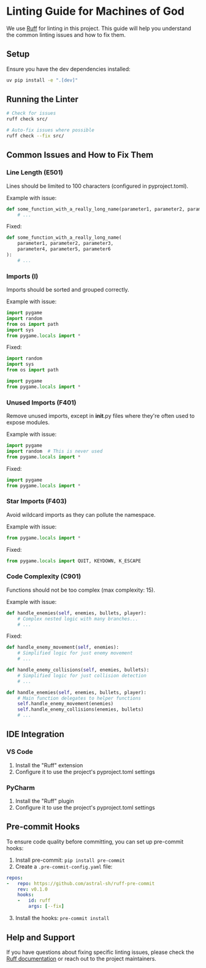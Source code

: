 # Linting Guide for Machines of God

We use [Ruff](https://github.com/astral-sh/ruff) for linting in this project. This guide will help you understand the common linting issues and how to fix them.

## Setup

Ensure you have the dev dependencies installed:

```bash
uv pip install -e ".[dev]"
```

## Running the Linter

```bash
# Check for issues
ruff check src/

# Auto-fix issues where possible
ruff check --fix src/
```

## Common Issues and How to Fix Them

### Line Length (E501)

Lines should be limited to 100 characters (configured in pyproject.toml).

Example with issue:
```python
def some_function_with_a_really_long_name(parameter1, parameter2, parameter3, parameter4, parameter5, parameter6):
    # ...
```

Fixed:
```python
def some_function_with_a_really_long_name(
    parameter1, parameter2, parameter3, 
    parameter4, parameter5, parameter6
):
    # ...
```

### Imports (I)

Imports should be sorted and grouped correctly.

Example with issue:
```python
import pygame
import random
from os import path
import sys
from pygame.locals import *
```

Fixed:
```python
import random
import sys
from os import path

import pygame
from pygame.locals import *
```

### Unused Imports (F401)

Remove unused imports, except in __init__.py files where they're often used to expose modules.

Example with issue:
```python
import pygame
import random  # This is never used
from pygame.locals import *
```

Fixed:
```python
import pygame
from pygame.locals import *
```

### Star Imports (F403)

Avoid wildcard imports as they can pollute the namespace.

Example with issue:
```python
from pygame.locals import *
```

Fixed:
```python
from pygame.locals import QUIT, KEYDOWN, K_ESCAPE
```

### Code Complexity (C901)

Functions should not be too complex (max complexity: 15).

Example with issue:
```python
def handle_enemies(self, enemies, bullets, player):
    # Complex nested logic with many branches...
    # ...
```

Fixed:
```python
def handle_enemy_movement(self, enemies):
    # Simplified logic for just enemy movement
    # ...

def handle_enemy_collisions(self, enemies, bullets):
    # Simplified logic for just collision detection
    # ...

def handle_enemies(self, enemies, bullets, player):
    # Main function delegates to helper functions
    self.handle_enemy_movement(enemies)
    self.handle_enemy_collisions(enemies, bullets)
    # ...
```

## IDE Integration

### VS Code

1. Install the "Ruff" extension
2. Configure it to use the project's pyproject.toml settings

### PyCharm

1. Install the "Ruff" plugin
2. Configure it to use the project's pyproject.toml settings

## Pre-commit Hooks

To ensure code quality before committing, you can set up pre-commit hooks:

1. Install pre-commit: `pip install pre-commit`
2. Create a `.pre-commit-config.yaml` file:

```yaml
repos:
-   repo: https://github.com/astral-sh/ruff-pre-commit
    rev: v0.1.0
    hooks:
    -   id: ruff
        args: [--fix]
```

3. Install the hooks: `pre-commit install`

## Help and Support

If you have questions about fixing specific linting issues, please check the [Ruff documentation](https://docs.astral.sh/ruff/) or reach out to the project maintainers. 
